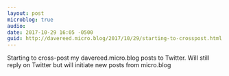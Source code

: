 ```yaml
---
layout: post
microblog: true
audio: 
date: 2017-10-29 16:05 -0500
guid: http://davereed.micro.blog/2017/10/29/starting-to-crosspost.html
---
```

Starting to cross-post my davereed.micro.blog posts to Twitter. Will still reply on Twitter but will initiate new posts from micro.blog
